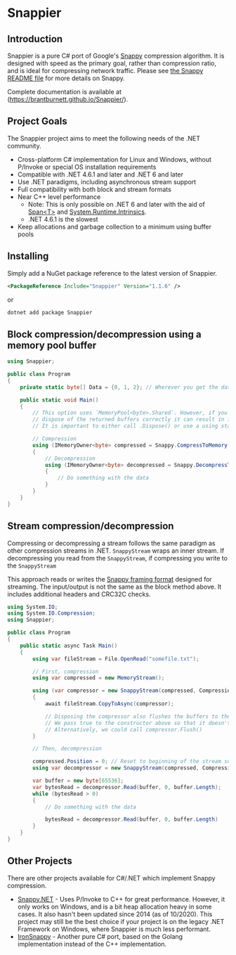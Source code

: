 # Snappier

## Introduction

Snappier is a pure C# port of Google's [Snappy](https://github.com/google/snappy) compression algorithm. It is designed with speed as the primary goal, rather than compression ratio, and is ideal for compressing network traffic. Please see [the Snappy README file](https://github.com/google/snappy/blob/master/README.md) for more details on Snappy.

Complete documentation is available at (https://brantburnett.github.io/Snappier/).

## Project Goals

The Snappier project aims to meet the following needs of the .NET community.

- Cross-platform C# implementation for Linux and Windows, without P/Invoke or special OS installation requirements
- Compatible with .NET 4.6.1 and later and .NET 6 and later
- Use .NET paradigms, including asynchronous stream support
- Full compatibility with both block and stream formats
- Near C++ level performance
  - Note: This is only possible on .NET 6 and later with the aid of [Span&lt;T&gt;](https://docs.microsoft.com/en-us/dotnet/api/system.span-1?view=netcore-3.1) and [System.Runtime.Intrinsics](https://fiigii.com/2019/03/03/Hardware-intrinsic-in-NET-Core-3-0-Introduction/).
  - .NET 4.6.1 is the slowest
- Keep allocations and garbage collection to a minimum using buffer pools

## Installing

Simply add a NuGet package reference to the latest version of Snappier.

```xml
<PackageReference Include="Snappier" Version="1.1.6" />
```

or

```sh
dotnet add package Snappier
```

## Block compression/decompression using a memory pool buffer

```cs
using Snappier;

public class Program
{
    private static byte[] Data = {0, 1, 2}; // Wherever you get the data from

    public static void Main()
    {
        // This option uses `MemoryPool<byte>.Shared`. However, if you fail to
        // dispose of the returned buffers correctly it can result in inefficient garbage collection.
        // It is important to either call .Dispose() or use a using statement.

        // Compression
        using (IMemoryOwner<byte> compressed = Snappy.CompressToMemory(Data))
        {
            // Decompression
            using (IMemoryOwner<byte> decompressed = Snappy.DecompressToMemory(compressed.Memory.Span))
            {
                // Do something with the data
            }
        }
    }
}
```

## Stream compression/decompression

Compressing or decompressing a stream follows the same paradigm as other compression streams in .NET. `SnappyStream` wraps an inner stream. If decompressing you read from the `SnappyStream`, if compressing you write to the `SnappyStream`

This approach reads or writes the [Snappy framing format](https://github.com/google/snappy/blob/master/framing_format.txt) designed for streaming. The input/output is not the same as the block method above. It includes additional headers and CRC32C checks.

```cs
using System.IO;
using System.IO.Compression;
using Snappier;

public class Program
{
    public static async Task Main()
    {
        using var fileStream = File.OpenRead("somefile.txt");

        // First, compression
        using var compressed = new MemoryStream();

        using (var compressor = new SnappyStream(compressed, CompressionMode.Compress, leaveOpen: true))
        {
            await fileStream.CopyToAsync(compressor);

            // Disposing the compressor also flushes the buffers to the inner stream
            // We pass true to the constructor above so that it doesn't close/dispose the inner stream
            // Alternatively, we could call compressor.Flush()
        }

        // Then, decompression

        compressed.Position = 0; // Reset to beginning of the stream so we can read
        using var decompressor = new SnappyStream(compressed, CompressionMode.Decompress);

        var buffer = new byte[65536];
        var bytesRead = decompressor.Read(buffer, 0, buffer.Length);
        while (bytesRead > 0)
        {
            // Do something with the data

            bytesRead = decompressor.Read(buffer, 0, buffer.Length)
        }
    }
}
```

## Other Projects

There are other projects available for C#/.NET which implement Snappy compression.

- [Snappy.NET](https://snappy.machinezoo.com/) - Uses P/Invoke to C++ for great performance. However, it only works on Windows, and is a bit heap allocation heavy in some cases. It also hasn't been updated since 2014 (as of 10/2020). This project may still be the best choice if your project is on the legacy .NET Framework on Windows, where Snappier is much less performant.
- [IronSnappy](https://github.com/aloneguid/IronSnappy) - Another pure C# port, based on the Golang implementation instead of the C++ implementation.
